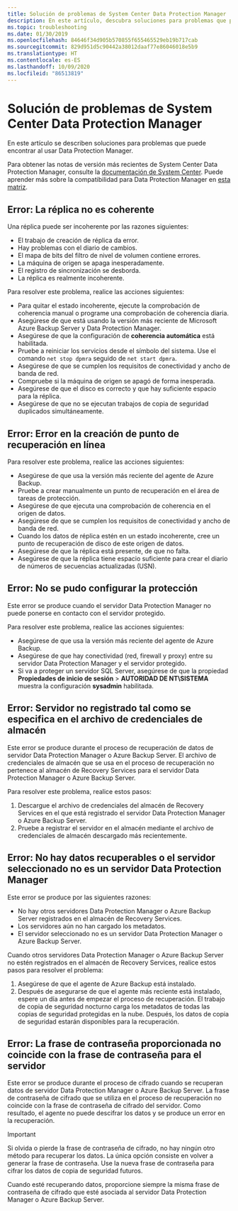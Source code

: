 ```yaml
---
title: Solución de problemas de System Center Data Protection Manager
description: En este artículo, descubra soluciones para problemas que puede encontrar al usar System Center Data Protection Manager.
ms.topic: troubleshooting
ms.date: 01/30/2019
ms.openlocfilehash: 84646f34d905b570855f655465529eb19b717cab
ms.sourcegitcommit: 829d951d5c90442a38012daaf77e86046018e5b9
ms.translationtype: HT
ms.contentlocale: es-ES
ms.lasthandoff: 10/09/2020
ms.locfileid: "86513819"
---
```

# <a name="troubleshoot-system-center-data-protection-manager"></a>Solución de problemas de System Center Data Protection Manager

En este artículo se describen soluciones para problemas que puede encontrar al usar Data Protection Manager.

Para obtener las notas de versión más recientes de System Center Data Protection Manager, consulte la [documentación de System Center](/system-center/dpm/dpm-release-notes). Puede aprender más sobre la compatibilidad para Data Protection Manager en [esta matriz](/system-center/dpm/dpm-protection-matrix).

## <a name="error-replica-is-inconsistent"></a>Error: La réplica no es coherente

Una réplica puede ser incoherente por las razones siguientes:

- El trabajo de creación de réplica da error.
- Hay problemas con el diario de cambios.
- El mapa de bits del filtro de nivel de volumen contiene errores.
- La máquina de origen se apaga inesperadamente.
- El registro de sincronización se desborda.
- La réplica es realmente incoherente.

Para resolver este problema, realice las acciones siguientes:

- Para quitar el estado incoherente, ejecute la comprobación de coherencia manual o programe una comprobación de coherencia diaria.
- Asegúrese de que está usando la versión más reciente de Microsoft Azure Backup Server y Data Protection Manager.
- Asegúrese de que la configuración de **coherencia automática** está habilitada.
- Pruebe a reiniciar los servicios desde el símbolo del sistema. Use el comando `net stop dpmra` seguido de `net start dpmra`.
- Asegúrese de que se cumplen los requisitos de conectividad y ancho de banda de red.
- Compruebe si la máquina de origen se apagó de forma inesperada.
- Asegúrese de que el disco es correcto y que hay suficiente espacio para la réplica.
- Asegúrese de que no se ejecutan trabajos de copia de seguridad duplicados simultáneamente.

## <a name="error-online-recovery-point-creation-failed"></a>Error: Error en la creación de punto de recuperación en línea

Para resolver este problema, realice las acciones siguientes:

- Asegúrese de que usa la versión más reciente del agente de Azure Backup.
- Pruebe a crear manualmente un punto de recuperación en el área de tareas de protección.
- Asegúrese de que ejecuta una comprobación de coherencia en el origen de datos.
- Asegúrese de que se cumplen los requisitos de conectividad y ancho de banda de red.
- Cuando los datos de réplica estén en un estado incoherente, cree un punto de recuperación de disco de este origen de datos.
- Asegúrese de que la réplica está presente, de que no falta.
- Asegúrese de que la réplica tiene espacio suficiente para crear el diario de números de secuencias actualizadas (USN).

## <a name="error-unable-to-configure-protection"></a>Error: No se pudo configurar la protección

Este error se produce cuando el servidor Data Protection Manager no puede ponerse en contacto con el servidor protegido.

Para resolver este problema, realice las acciones siguientes:

- Asegúrese de que usa la versión más reciente del agente de Azure Backup.
- Asegúrese de que hay conectividad (red, firewall y proxy) entre su servidor Data Protection Manager y el servidor protegido.
- Si va a proteger un servidor SQL Server, asegúrese de que la propiedad **Propiedades de inicio de sesión** > **AUTORIDAD DE NT\SISTEMA** muestra la configuración **sysadmin** habilitada.

## <a name="error-server-not-registered-as-specified-in-vault-credential-file"></a>Error: Servidor no registrado tal como se especifica en el archivo de credenciales de almacén

Este error se produce durante el proceso de recuperación de datos de servidor Data Protection Manager o Azure Backup Server. El archivo de credenciales de almacén que se usa en el proceso de recuperación no pertenece al almacén de Recovery Services para el servidor Data Protection Manager o Azure Backup Server.

Para resolver este problema, realice estos pasos:

1. Descargue el archivo de credenciales del almacén de Recovery Services en el que está registrado el servidor Data Protection Manager o Azure Backup Server.
2. Pruebe a registrar el servidor en el almacén mediante el archivo de credenciales de almacén descargado más recientemente.

## <a name="error-no-recoverable-data-or-selected-server-not-a-data-protection-manager-server"></a>Error: No hay datos recuperables o el servidor seleccionado no es un servidor Data Protection Manager

Este error se produce por las siguientes razones:

- No hay otros servidores Data Protection Manager o Azure Backup Server registrados en el almacén de Recovery Services.
- Los servidores aún no han cargado los metadatos.
- El servidor seleccionado no es un servidor Data Protection Manager o Azure Backup Server.

Cuando otros servidores Data Protection Manager o Azure Backup Server no estén registrados en el almacén de Recovery Services, realice estos pasos para resolver el problema:

1. Asegúrese de que el agente de Azure Backup está instalado.
2. Después de asegurarse de que el agente más reciente está instalado, espere un día antes de empezar el proceso de recuperación. El trabajo de copia de seguridad nocturno carga los metadatos de todas las copias de seguridad protegidas en la nube. Después, los datos de copia de seguridad estarán disponibles para la recuperación.

## <a name="error-provided-encryption-passphrase-doesnt-match-passphrase-for-server"></a>Error: La frase de contraseña proporcionada no coincide con la frase de contraseña para el servidor

Este error se produce durante el proceso de cifrado cuando se recuperan datos de servidor Data Protection Manager o Azure Backup Server. La frase de contraseña de cifrado que se utiliza en el proceso de recuperación no coincide con la frase de contraseña de cifrado del servidor. Como resultado, el agente no puede descifrar los datos y se produce un error en la recuperación.

> [!IMPORTANT]
> Si olvida o pierde la frase de contraseña de cifrado, no hay ningún otro método para recuperar los datos. La única opción consiste en volver a generar la frase de contraseña. Use la nueva frase de contraseña para cifrar los datos de copia de seguridad futuros.
>
> Cuando esté recuperando datos, proporcione siempre la misma frase de contraseña de cifrado que esté asociada al servidor Data Protection Manager o Azure Backup Server.
>
